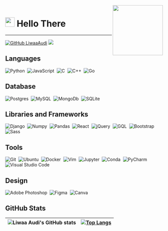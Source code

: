 <img align="right" src="https://media.giphy.com/media/SWoSkN6DxTszqIKEqv/giphy.gif" height="160px" width="auto">

<h1 align="left"><img src="https://raw.githubusercontent.com/sidbelbase/sidbelbase/master/wave.gif" width="30px"><strong> Hello There</strong>
</h1>

<hr>

[![GitHub LiwaaAudi](https://img.shields.io/github/followers/LiwaaAudi?label=follow&style=social)](https://github.com/LiwaaAudi)
![](https://komarev.com/ghpvc/?username=LiwaaAudi&color=green)


## Languages
<img alt="Python" src="https://img.shields.io/badge/python-%2314354C.svg?style=for-the-badge&logo=python&logoColor=white"/>&nbsp;
<img alt="JavaScript" src="https://img.shields.io/badge/javascript-%23323330.svg?style=for-the-badge&logo=javascript&logoColor=%23F7DF1E"/>&nbsp;
<img alt="C" src="https://img.shields.io/badge/c-%2300599C.svg?style=for-the-badge&logo=c&logoColor=white"/>&nbsp;
<img alt="C++" src="https://img.shields.io/badge/c++-%2300599C.svg?style=for-the-badge&logo=c%2B%2B&ogoColor=white"/>&nbsp;
<img alt="Go" src="https://img.shields.io/badge/go-%2300ADD8.svg?style=for-the-badge&logo=go&logoColor=white"/>&nbsp;

## Database
<img alt="Postgres" src ="https://img.shields.io/badge/postgres-%23316192.svg?style=for-the-badge&logo=postgresql&logoColor=white"/>&nbsp;
<img alt="MySQL" src="https://img.shields.io/badge/mysql-%2300f.svg?style=for-the-badge&logo=mysql&logoColor=white"/>&nbsp;
<img alt="MongoDb" src="https://img.shields.io/badge/MongoDB-white?style=for-the-badge&logo=mongodb&logoColor=4EA94B"/>&nbsp;
<img alt="SQLite" src ="https://img.shields.io/badge/sqlite-%2307405e.svg?style=for-the-badge&logo=sqlite&logoColor=white"/>

## Libraries and Frameworks
<img alt="Django" src="https://img.shields.io/badge/django-%23092E20.svg?style=for-the-badge&logo=django&logoColor=white"/>&nbsp;
<img alt="Numpy" src="https://img.shields.io/badge/Numpy-777BB4?style=for-the-badge&logo=numpy&logoColor=white"/>&nbsp;
<img alt="Pandas" src="https://img.shields.io/badge/Pandas-2C2D72?style=for-the-badge&logo=pandas&logoColor=white"/>&nbsp;
<img alt="React" src="https://img.shields.io/badge/react-%2320232a.svg?style=for-the-badge&logo=react&logoColor=%2361DAFB"/>&nbsp;
<img alt="jQuery" src="https://img.shields.io/badge/jquery-%230769AD.svg?style=for-the-badge&logo=jquery&logoColor=white"/>&nbsp;
<img alt="GQL" src="https://img.shields.io/badge/GraphQl-E10098?style=for-the-badge&logo=graphql&logoColor=white"/>&nbsp;
<img alt="Bootstrap" src="https://img.shields.io/badge/bootstrap-%23563D7C.svg?style=for-the-badge&logo=bootstrap&logoColor=white"/>&nbsp;
<img alt="Sass" src="https://img.shields.io/badge/Sass-CC6699?style=for-the-badge&logo=sass&logoColor=white"/>

## Tools
<img alt="Git" src="https://img.shields.io/badge/git-%23F05033.svg?style=for-the-badge&logo=git&logoColor=white"/>&nbsp;
<img alt="Ubuntu" src="https://img.shields.io/badge/Ubuntu-E95420?style=for-the-badge&logo=ubuntu&logoColor=white" />&nbsp;
<img alt="Docker" src="https://img.shields.io/badge/docker-%230db7ed.svg?style=for-the-badge&logo=docker&logoColor=white"/>&nbsp;
<img alt="Vim" src="https://img.shields.io/badge/VIM-%2311AB00.svg?style=for-the-badge&logo=vim&logoColor=white"/>&nbsp;
<img alt="Jupyter" src="https://img.shields.io/badge/Jupyter-%23F37626.svg?style=for-the-badge&logo=Jupyter&logoColor=white" />&nbsp;
<img alt="Conda" src="https://img.shields.io/badge/conda-342B029.svg?&style=for-the-badge&logo=anaconda&logoColor=white" />&nbsp;
<img alt="PyCharm" src="https://img.shields.io/badge/PyCharm-000000.svg?style=for-the-badge&logo=PyCharm&logoColor=white"/>&nbsp;
<img alt="Visual Studio Code" src="https://img.shields.io/badge/VSCode-0078d7.svg?style=for-the-badge&logo=visual-studio-code&logoColor=white"/>

## Design
<img alt="Adobe Photoshop" src="https://img.shields.io/badge/adobephotoshop-%2331A8FF.svg?style=for-the-badge&logo=adobephotoshop&logoColor=white"/>&nbsp;
<img alt="Figma" src="https://img.shields.io/badge/figma-%23F24E1E.svg?style=for-the-badge&logo=figma&logoColor=white"/>&nbsp;
<img alt="Canva" src="https://img.shields.io/badge/Canva-%2300C4CC.svg?style=for-the-badge&logo=Canva&logoColor=white"/>


## GitHub Stats

| ![Liwaa Audi's GitHub stats](https://github-readme-stats.vercel.app/api?username=LiwaaAudi&show_icons=&private_count=true) | [![Top Langs](https://github-readme-stats.vercel.app/api/top-langs/?username=LiwaaAudi&layout=compact&langs_count=8)](https://github.com/LiwaaAudi/github-readme-stats) |
| ------------- | ------------- |

